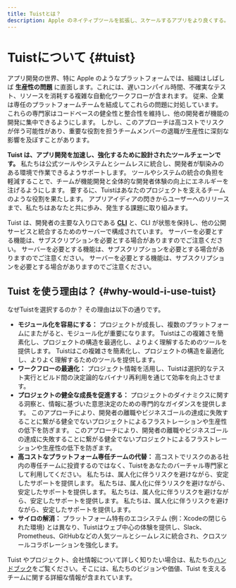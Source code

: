 ```yaml
---
title: Tuistとは？
description: Apple のネイティブツールを拡張し、スケールするアプリをより良くする。
---
```


# Tuistについて {#tuist}

アプリ開発の世界、特に Apple のようなプラットフォームでは、組織はしばしば **生産性の問題** に直面します。これには、遅いコンパイル時間、不確実なテスト、リソースを消耗する複雑な自動化ワークフローが含まれます。 従来、企業は専任のプラットフォームチームを結成してこれらの問題に対処しています。 これらの専門家はコードベースの健全性と整合性を維持し、他の開発者が機能の開発に集中できるようにします。 しかし、このアプローチは高コストでリスクが伴う可能性があり、重要な役割を担うチームメンバーの退職が生産性に深刻な影響を及ぼすことがあります。

**Tuist は、アプリ開発を加速し、強化するために設計されたツールチェーンです。** 私たちは公式ツールやシステムとシームレスに統合し、開発者が馴染みのある環境で作業できるようサポートします。 ツールやシステムの統合の負担を軽減することで、チームが機能開発と全体的な開発者体験の向上にエネルギーを注げるようにします。 要するに、Tuistはあなたのプロジェクトを支えるチームのような役割を果たします。 アプリアイディアの閃きからユーザーへのリリースまで、私たちはあなたと共に歩み、発生する課題に取り組みます。

Tuist は、開発者の主要な入り口である **[CLI](https://github.com/tuist/tuist)** と、CLI が状態を保持し、他の公開サービスと統合するためのサーバーで構成されています。 サーバーを必要とする機能は、サブスクリプションを必要とする場合がありますのでご注意ください。 サーバーを必要とする機能は、サブスクリプションを必要とする場合がありますのでご注意ください。 サーバーを必要とする機能は、サブスクリプションを必要とする場合がありますのでご注意ください。

## Tuist を使う理由は？ {#why-would-i-use-tuist}

なぜTuistを選択するのか？ その理由は以下の通りです。

- **モジュール化を容易にする：** プロジェクトが成長し、複数のプラットフォームにまたがると、モジュール化が重要になります。 Tuistはこの複雑さを簡素化し、プロジェクトの構造を最適化し、よりよく理解するためのツールを提供します。 Tuistはこの複雑さを簡素化し、プロジェクトの構造を最適化し、よりよく理解するためのツールを提供します。
- **ワークフローの最適化：** プロジェクト情報を活用し、Tuistは選択的なテスト実行とビルド間の決定論的なバイナリ再利用を通じて効率を向上させます。
- **プロジェクトの健全な成長を促進する：** プロジェクトのダイナミクスに関する洞察と、情報に基づいた意思決定のための専門的なガイダンスを提供します。 このアプローチにより、開発者の離職やビジネスゴールの達成に失敗することに繋がる健全でないプロジェクトによるフラストレーションや生産性の低下を防ぎます。 このアプローチにより、開発者の離職やビジネスゴールの達成に失敗することに繋がる健全でないプロジェクトによるフラストレーションや生産性の低下を防ぎます。
- **高コストなプラットフォーム専任チームの代替：** 高コストでリスクのある社内の専任チームに投資するのではなく、Tuistをあなたのバーチャル専門家として利用してください。 私たちは、属人化に伴うリスクを避けながら、安定したサポートを提供します。 私たちは、属人化に伴うリスクを避けながら、安定したサポートを提供します。 私たちは、属人化に伴うリスクを避けながら、安定したサポートを提供します。 私たちは、属人化に伴うリスクを避けながら、安定したサポートを提供します。
- **サイロの解消：** プラットフォーム特有のエコシステム (例：Xcodeの閉じられた環境) とは異なり、Tuistはウェブ中心の体験を提供し、Slack、Prometheus、GitHubなどの人気ツールとシームレスに統合され、クロスツールコラボレーションを強化します。

Tuist やプロジェクト、会社情報について詳しく知りたい場合は、私たちの[ハンドブック](https://handbook.tuist.io/)をご覧ください。そこには、私たちのビジョンや価値、Tuist を支えるチームに関する詳細な情報が含まれています。
